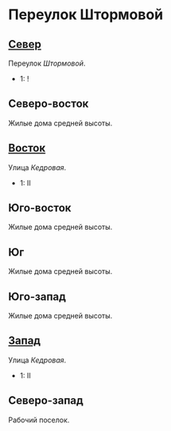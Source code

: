 # Переулок Штормовой

## [Север](./580065.md)

Переулок *Штормовой*.

* 1:    !

## Северо-восток

Жилые дома средней высоты.

## [Восток](./585070.md)

Улица *Кедровая*.

* 1:    II

## Юго-восток

Жилые дома средней высоты.

## Юг

Жилые дома средней высоты.

## Юго-запад

Жилые дома средней высоты.

## [Запад](./570070.md)

Улица *Кедровая*.

* 1:    II

## Северо-запад

Рабочий поселок.
